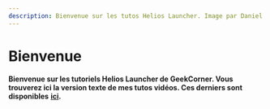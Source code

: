 ```yaml
---
description: Bienvenue sur les tutos Helios Launcher. Image par Daniel Scalzi
---
```


# Bienvenue

**Bienvenue sur les tutoriels Helios Launcher de GeekCorner. Vous trouverez ici la version texte de mes tutos vidéos. Ces derniers sont disponibles** [**ici**](https://www.youtube.com/playlist?list=PL9yNvXgDtIFlZP8V_Y3VDBxo5OcGZ1boq)**.**


